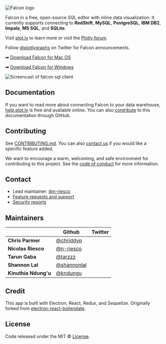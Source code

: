 ![Falcon logo](https://github.com/plotly/falcon-sql-client/raw/master/static/images/falcon-logo-by-plotly-stripe.png)

Falcon in a free, open-source SQL editor with inline data visualization. It currently supports connecting to **RedShift**, **MySQL**, **PostgreSQL**, **IBM DB2**, **Impala**, **MS SQL**, and **SQLite**.

Visit [plot.ly](https://plot.ly/free-sql-client-download) to learn more or visit the [Plotly forum](https://community.plot.ly/c/falcon-sql-client).

Follow [@plotlygraphs](https://twitter.com/plotlygraphs) on Twitter for Falcon announcements.

➡ [Download Falcon for Mac OS](https://plot.ly/free-sql-client-download/)

➡ [Download Falcon for Windows](https://plot.ly/free-sql-client-download/)

![Screencast of falcon sql client](https://github.com/plotly/falcon-sql-client/raw/master/static/images/falcon_hero.gif)

## Documentation

If you want to read more about connecting Falcon to your data warehouse, [help.plot.ly](https://help.plot.ly/database-connectors/) is free and available online. You can also [contribute](https://github.com/plotly/plotly.github.io/tree/master/_posts/connectors) to this documentation through GitHub.

## Contributing

See [CONTRIBUTING.md](https://github.com/plotly/falcon-sql-client/blob/master/CONTRIBUTING.md).
You can also [contact us](https://plot.ly/products/consulting-and-oem/) if you would like a specific feature added.

We want to encourage a warm, welcoming, and safe environment for contributing to this project. See the [code of conduct](CODE_OF_CONDUCT.md) for more information.

## Contact

- Lead maintainer: [@n-riesco](https://github.com/n-riesco)
- [Feature requests and support](https://plot.ly/products/consulting-and-oem/)
- [Security reports](https://help.plot.ly/security/)

## Maintainers

|   | Github | Twitter |
|---|--------|---------|
|**Chris Parmer**| [@chriddyp](https://github.com/chriddyp) | |
|**Nicolas Riesco**| [@n-riesco](https://github.com/n-riesco) | |
|**Tarun Gaba**| [@tarzzz](https://github.com/tarzzz) | |
|**Shannon Lal**| [@shannonlal](https://github.com/shannonlal) | |
|**Kinuthia Ndung'u**| [@kndungu](https://github.com/kndungu) | |

## Credit

This app is built with Electron, React, Redux, and Sequelize.
Originally forked from [electron-react-boilerplate](https://github.com/chentsulin/electron-react-boilerplate).

## License

Code released under the MIT © [License](https://github.com/plotly/falcon-sql-client/blob/master/LICENSE).
